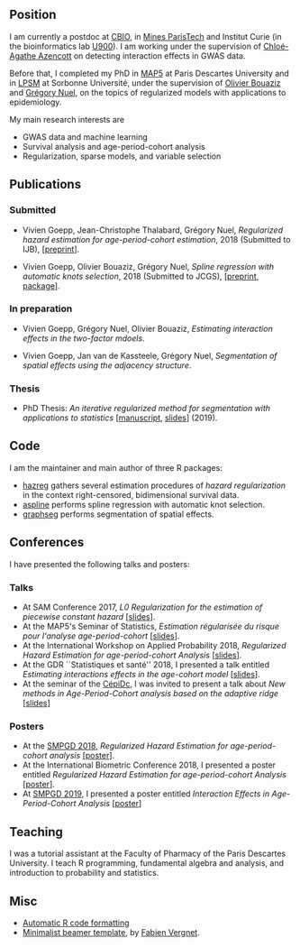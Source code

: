 ## Position

I am currently a postdoc at [CBIO](http://cbio.mines-paristech.fr/), in [Mines ParisTech](http://www.mines-paristech.fr/) and Institut Curie (in the bioinformatics lab  [U900](https://science.curie.fr/recherche/biologie-interactive-des-tumeurs-immunologie-environnement/c/)). I am working under the supervision of [Chloé-Agathe Azencott](http://cazencott.info/) on detecting interaction effects in GWAS data.

Before that, I completed my PhD in [MAP5](http://map5.mi.parisdescartes.fr/) at Paris Descartes University and in [LPSM](http://www.lpsm.paris) at Sorbonne Université, under the supervision of [Olivier Bouaziz](http://www.math-info.univ-paris5.fr/~obouaziz/) and [Grégory Nuel](http://nuel.perso.math.cnrs.fr/), on the topics of regularized models with applications to epidemiology.

My main research interests are

- GWAS data and machine learning
- Survival analysis and age-period-cohort analysis
- Regularization, sparse models, and variable selection

## Publications
### Submitted 

- Vivien Goepp, Jean-Christophe Thalabard, Grégory Nuel, *Regularized hazard estimation for age-period-cohort estimation*, 2018 (Submitted to IJB), [[preprint](https://hal.archives-ouvertes.fr/hal-01662197v3)].

- Vivien Goepp, Olivier Bouaziz, Grégory Nuel, *Spline regression with automatic knots selection*, 2018 (Submitted to JCGS), [[preprint](https://hal.archives-ouvertes.fr/hal-01853459v1), [package](https://github.com/goepp/aspline)].

### In preparation

- Vivien Goepp, Grégory Nuel, Olivier Bouaziz, *Estimating interaction effects in the two-factor mdoels*.

- Vivien Goepp, Jan van de Kassteele, Grégory Nuel, *Segmentation of spatial effects using the adjacency structure*.

### Thesis

- PhD Thesis: *An iterative regularized method for segmentation with applications to statistics* [[manuscript](phd/manuscript.pdf), [slides](phd/slides.pdf)] (2019).


## Code

I am the maintainer and main author of three R packages:

- [hazreg](https://github.com/goepp/hazreg) gathers several estimation procedures of *hazard regularization* in the context right-censored, bidimensional survival data.
- [aspline](https://github.com/goepp/aspline) performs spline regression with automatic knot selection.
- [graphseg](https://github.com/goepp/graphseg) performs segmentation of spatial effects.

## Conferences
I have presented the following talks and posters:

### Talks
- At SAM Conference 2017, *L0 Regularization for the estimation of piecewise constant hazard* [[slides](conference/sam.pdf)].
- At the MAP5's Seminar of Statistics, *Estimation régularisée du risque pour l'analyse age-period-cohort* [[slides](conference/map5.pdf)].
- At the International Workshop on Applied Probability 2018, *Regularized Hazard Estimation for age-period-cohort Analysis* [[slides](conference/iwap.pdf)].
- At the GDR ``Statistiques et santé'' 2018, I presented a talk entitled *Estimating interactions effects in the age-cohort model* [[slides](conference/gdr.pdf)]. 
- At the seminar of the [CépiDc](https://www.cepidc.inserm.fr/), I was invited to present a talk about *New methods in Age-Period-Cohort analysis based on the adaptive ridge* [[slides]](conference/cepidc.pdf)

### Posters
- At the [SMPGD 2018](https://web.archive.org/web/20190131163210/https://smpgd2018.sciencesconf.org/), *Regularized Hazard Estimation for age-period-cohort analysis* [[poster](conference/smpgd_2018.pdf)].
- At the International Biometric Conference 2018, I presented a poster entitled *Regularized Hazard Estimation for age-period-cohort Analysis* [[poster](conference/ibc.pdf)].
- At [SMPGD 2019](https://smpgd2019.sciencesconf.org/), I presented a poster entitled *Interaction Effects in Age-Period-Cohort Analysis* [[poster](conference/smpgd_2019.pdf)]

## Teaching

I was a tutorial assistant at the Faculty of Pharmacy of the Paris Descartes University. I teach R programming, fundamental algebra and analysis, and introduction to probability and statistics. 

## Misc

- [Automatic R code formatting](https://yihui.name/formatr/)
- [Minimalist beamer template](http://mirrors.ircam.fr/pub/CTAN/macros/latex/contrib/beamer-contrib/themes/beamertheme-light/beamertheme-light-example.pdf), by [Fabien Vergnet](https://www.math.u-psud.fr/~vergnet/).

